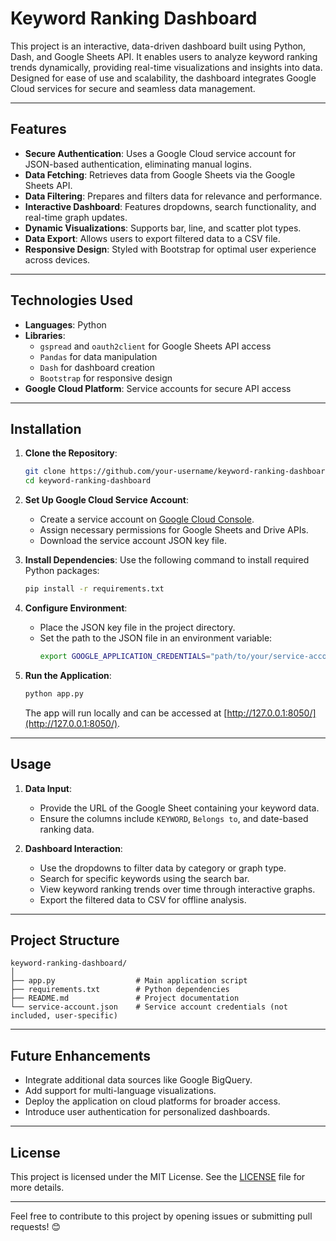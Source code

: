 # Keyword Ranking Dashboard

This project is an interactive, data-driven dashboard built using Python, Dash, and Google Sheets API. It enables users to analyze keyword ranking trends dynamically, providing real-time visualizations and insights into data. Designed for ease of use and scalability, the dashboard integrates Google Cloud services for secure and seamless data management.

---

## Features

- **Secure Authentication**: Uses a Google Cloud service account for JSON-based authentication, eliminating manual logins.
- **Data Fetching**: Retrieves data from Google Sheets via the Google Sheets API.
- **Data Filtering**: Prepares and filters data for relevance and performance.
- **Interactive Dashboard**: Features dropdowns, search functionality, and real-time graph updates.
- **Dynamic Visualizations**: Supports bar, line, and scatter plot types.
- **Data Export**: Allows users to export filtered data to a CSV file.
- **Responsive Design**: Styled with Bootstrap for optimal user experience across devices.

---

## Technologies Used

- **Languages**: Python
- **Libraries**: 
  - `gspread` and `oauth2client` for Google Sheets API access
  - `Pandas` for data manipulation
  - `Dash` for dashboard creation
  - `Bootstrap` for responsive design
- **Google Cloud Platform**: Service accounts for secure API access

---

## Installation

1. **Clone the Repository**:
   ```bash
   git clone https://github.com/your-username/keyword-ranking-dashboard.git
   cd keyword-ranking-dashboard
   ```

2. **Set Up Google Cloud Service Account**:
   - Create a service account on [Google Cloud Console](https://console.cloud.google.com/).
   - Assign necessary permissions for Google Sheets and Drive APIs.
   - Download the service account JSON key file.

3. **Install Dependencies**:
   Use the following command to install required Python packages:
   ```bash
   pip install -r requirements.txt
   ```

4. **Configure Environment**:
   - Place the JSON key file in the project directory.
   - Set the path to the JSON file in an environment variable:
     ```bash
     export GOOGLE_APPLICATION_CREDENTIALS="path/to/your/service-account.json"
     ```

5. **Run the Application**:
   ```bash
   python app.py
   ```

   The app will run locally and can be accessed at [http://127.0.0.1:8050/](http://127.0.0.1:8050/).

---

## Usage

1. **Data Input**:
   - Provide the URL of the Google Sheet containing your keyword data.
   - Ensure the columns include `KEYWORD`, `Belongs to`, and date-based ranking data.

2. **Dashboard Interaction**:
   - Use the dropdowns to filter data by category or graph type.
   - Search for specific keywords using the search bar.
   - View keyword ranking trends over time through interactive graphs.
   - Export the filtered data to CSV for offline analysis.

---

## Project Structure

```
keyword-ranking-dashboard/
│
├── app.py                  # Main application script
├── requirements.txt        # Python dependencies
├── README.md               # Project documentation
└── service-account.json    # Service account credentials (not included, user-specific)
```

---

## Future Enhancements

- Integrate additional data sources like Google BigQuery.
- Add support for multi-language visualizations.
- Deploy the application on cloud platforms for broader access.
- Introduce user authentication for personalized dashboards.

---

## License

This project is licensed under the MIT License. See the [LICENSE](LICENSE) file for more details.

---


Feel free to contribute to this project by opening issues or submitting pull requests! 😊
